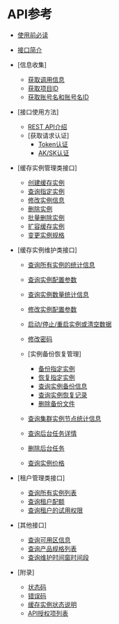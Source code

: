 # API参考

-   [使用前必读](使用前必读.md)
-   [接口简介](接口简介.md)
-   [信息收集]
    -   [获取调用信息](获取调用信息.md)
    -   [获取项目ID](获取项目ID.md)
    -   [获取账号名和账号名ID](获取账号名和账号名ID.md)

-   [接口使用方法]
    -   [REST API介绍](REST-API介绍.md)
    -   [获取请求认证]
        -   [Token认证](Token认证.md)
        -   [AK/SK认证](AK-SK认证.md)


-   [缓存实例管理类接口]
    -   [创建缓存实例](创建缓存实例.md)
    -   [查询指定实例](查询指定实例.md)
    -   [修改实例信息](修改实例信息.md)
    -   [删除实例](删除实例.md)
    -   [批量删除实例](批量删除实例.md)
    -   [扩容缓存实例](扩容缓存实例.md)
    -   [变更实例规格](变更实例规格.md)

-   [缓存实例维护类接口]
    -   [查询所有实例的统计信息](查询所有实例的统计信息.md)
    -   [查询实例配置参数](查询实例配置参数.md)
    -   [查询实例数量统计信息](查询实例数量统计信息.md)
    -   [修改实例配置参数](修改实例配置参数.md)
    -   [启动/停止/重启实例或清空数据](启动-停止-重启实例或清空数据.md)
    -   [修改密码](修改密码.md)
    -   [实例备份恢复管理]
        -   [备份指定实例](备份指定实例.md)
        -   [恢复指定实例](恢复指定实例.md)
        -   [查询实例备份信息](查询实例备份信息.md)
        -   [查询实例恢复记录](查询实例恢复记录.md)
        -   [删除备份文件](删除备份文件.md)

    -   [查询集群实例节点统计信息](查询集群实例节点统计信息.md)
    -   [查询后台任务详情](查询后台任务详情.md)
    -   [删除后台任务](删除后台任务.md)
    -   [查询实例价格](查询实例价格.md)

-   [租户管理类接口]
    -   [查询所有实例列表](查询所有实例列表.md)
    -   [查询租户配额](查询租户配额.md)
    -   [查询租户的试用权限](查询租户的试用权限.md)

-   [其他接口]
    -   [查询可用区信息](查询可用区信息.md)
    -   [查询产品规格列表](查询产品规格列表.md)
    -   [查询维护时间窗时间段](查询维护时间窗时间段.md)

-   [附录]
    -   [状态码](状态码.md)
    -   [错误码](错误码.md)
    -   [缓存实例状态说明](缓存实例状态说明.md)
    -   [API授权项列表](API授权项列表.md)



